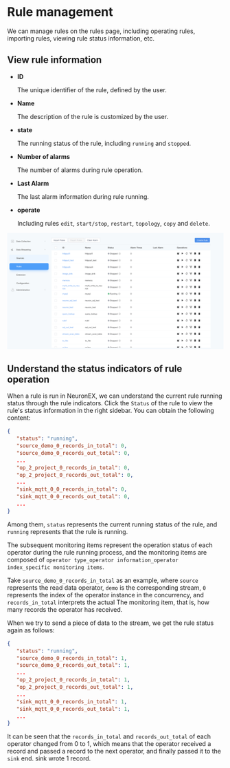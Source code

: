 # Rule management

We can manage rules on the rules page, including operating rules, importing rules, viewing rule status information, etc.

## View rule information

- **ID**
  
   The unique identifier of the rule, defined by the user.

- **Name**

   The description of the rule is customized by the user.

- **state**

   The running status of the rule, including `running` and `stopped`.

- **Number of alarms**
  
     The number of alarms during rule operation.

- **Last Alarm**
    
     The last alarm information during rule running.

- **operate**

   Including rules `edit`, `start/stop`, `restart`, `topology`, `copy` and `delete`.

<img src="./_assets/rule_list.png" alt="pysam" style="zoom:100%;" />



## Understand the status indicators of rule operation

When a rule is run in NeuronEX, we can understand the current rule running status through the rule indicators. Click the `Status` of the rule to view the rule's status information in the right sidebar. You can obtain the following content:

```json
{
   "status": "running",
   "source_demo_0_records_in_total": 0,
   "source_demo_0_records_out_total": 0,
   ...
   "op_2_project_0_records_in_total": 0,
   "op_2_project_0_records_out_total": 0,
   ...
   "sink_mqtt_0_0_records_in_total": 0,
   "sink_mqtt_0_0_records_out_total": 0,
   ...
}
```

Among them, `status` represents the current running status of the rule, and `running` represents that the rule is running.

The subsequent monitoring items represent the operation status of each operator during the rule running process, and the monitoring items are composed of `operator type_operator information_operator index_specific monitoring items`.

Take `source_demo_0_records_in_total` as an example, where `source` represents the read data operator, `demo` is the corresponding stream, `0` represents the index of the operator instance in the concurrency, and `records_in_total` interprets the actual The monitoring item, that is, how many records the operator has received.

When we try to send a piece of data to the stream, we get the rule status again as follows:

```json
{
   "status": "running",
   "source_demo_0_records_in_total": 1,
   "source_demo_0_records_out_total": 1,
   ...
   "op_2_project_0_records_in_total": 1,
   "op_2_project_0_records_out_total": 1,
   ...
   "sink_mqtt_0_0_records_in_total": 1,
   "sink_mqtt_0_0_records_out_total": 1,
   ...
}
```

It can be seen that the `records_in_total` and `records_out_total` of each operator changed from 0 to 1, which means that the operator received a record and passed a record to the next operator, and finally passed it to the `sink` end. sink wrote 1 record.